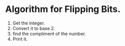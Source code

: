 # Algorithm for Flipping Bits.

1. Get the integer.
2. Convert it to base 2.
3. find the compliment of the number.
4. Print it.








